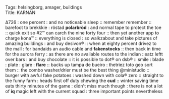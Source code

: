 Tags: helsingborg, amager, buildings  
Title: KARNAN
  
Δ726 : one percent : and no noticeable sleep :: remember remember :: barefoot to brekkkie : röstad **polarbröd** : and normal tape to protect the toe :: quick exit so #2™ can carch the nine forty four :: then yet another app to charge kona™ :: everything is closed : so walkzabout and take pictures of amazing buildings : and buy desivon® :: when at eighty percent drivez to the mall : for bandaids an audio cable and **fakenstocks** :: then back in time for the aurora ferry : as there are no available routes to the indian ::eatz leftt over bars : and buy chocolate :: it is possible to dot® on dsb® :: smile : blade : plate : glare : **flare** :: backs up tampa de bueiro : thetriez toto geo sort them :: the combo washer/drier must be the best thing @ministudio :: burger with awful fake potatoes : washed down with cola® zero :: straight to the funny farm : heads first  off duty chewing the **cud** :: winter saving time eats thirty minutes of the game : didn't miss much though : there is not a lot of **iq** magic left with the current squad : three important points nevertheless  
<!--stackedit_data:
eyJoaXN0b3J5IjpbLTQ1NjI2NjA1OCwxMDYwNjEwNzA5XX0=
-->